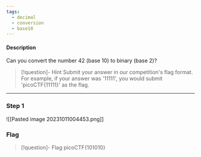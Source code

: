 ```yaml
---
tags:
  - decimal
  - conversion
  - base10
---
```

#### Description

Can you convert the number 42 (base 10) to binary (base 2)?

> [!question]- Hint
>Submit your answer in our competition's flag format. For example, if your answer was '11111', you would submit 'picoCTF{11111}' as the flag.

---

### Step 1
![[Pasted image 20231011004453.png]]


### Flag
> [!question]- Flag
> picoCTF{101010}







